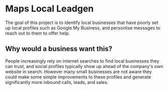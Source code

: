 # Maps Local Leadgen

The goal of this project is to identify local businesses that have poorly set up local profiles such as Google My Business, and personlise messages to reach out to them to offer help.

## Why would a business want this?

People increasingly rely on internet searches to find local businesses they can trust, and social profiles typically show up ahead of the company's own website in search. However many small businesses are not aware they could make some simple improvements to these profiles and generate significantly more inbound calls, leads, and sales.
